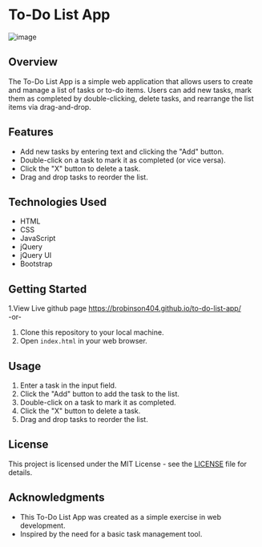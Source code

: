 # To-Do List App

![image](https://github.com/BRobinson404/to-do-list-app/assets/122922678/204324c6-a163-45e7-aca8-46d56d99d8e8)

## Overview

The To-Do List App is a simple web application that allows users to create and manage a list of tasks or to-do items. Users can add new tasks, mark them as completed by double-clicking, delete tasks, and rearrange the list items via drag-and-drop.

## Features

- Add new tasks by entering text and clicking the "Add" button.
- Double-click on a task to mark it as completed (or vice versa).
- Click the "X" button to delete a task.
- Drag and drop tasks to reorder the list.

## Technologies Used

- HTML
- CSS
- JavaScript
- jQuery
- jQuery UI
- Bootstrap

## Getting Started
1.View Live github page https://brobinson404.github.io/to-do-list-app/<br>
      -or-
1. Clone this repository to your local machine.
2. Open `index.html` in your web browser.

## Usage

1. Enter a task in the input field.
2. Click the "Add" button to add the task to the list.
3. Double-click on a task to mark it as completed.
4. Click the "X" button to delete a task.
5. Drag and drop tasks to reorder the list.

## License

This project is licensed under the MIT License - see the [LICENSE](LICENSE) file for details.

## Acknowledgments

- This To-Do List App was created as a simple exercise in web development.
- Inspired by the need for a basic task management tool.

